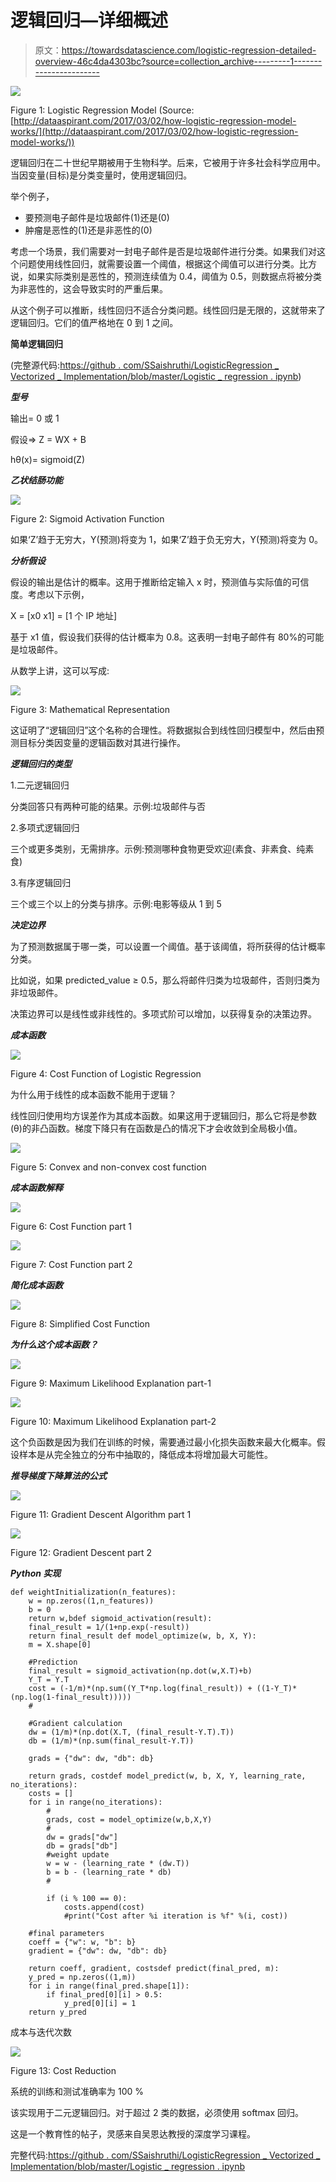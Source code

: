 # 逻辑回归—详细概述

> 原文：<https://towardsdatascience.com/logistic-regression-detailed-overview-46c4da4303bc?source=collection_archive---------1----------------------->

![](img/e03f665ff952a6f8c42a5a380db336b9.png)

Figure 1: Logistic Regression Model (Source:[http://dataaspirant.com/2017/03/02/how-logistic-regression-model-works/](http://dataaspirant.com/2017/03/02/how-logistic-regression-model-works/))

逻辑回归在二十世纪早期被用于生物科学。后来，它被用于许多社会科学应用中。当因变量(目标)是分类变量时，使用逻辑回归。

举个例子，

*   要预测电子邮件是垃圾邮件(1)还是(0)
*   肿瘤是恶性的(1)还是非恶性的(0)

考虑一个场景，我们需要对一封电子邮件是否是垃圾邮件进行分类。如果我们对这个问题使用线性回归，就需要设置一个阈值，根据这个阈值可以进行分类。比方说，如果实际类别是恶性的，预测连续值为 0.4，阈值为 0.5，则数据点将被分类为非恶性的，这会导致实时的严重后果。

从这个例子可以推断，线性回归不适合分类问题。线性回归是无限的，这就带来了逻辑回归。它们的值严格地在 0 到 1 之间。

**简单逻辑回归**

(完整源代码:[https://github . com/SSaishruthi/LogisticRegression _ Vectorized _ Implementation/blob/master/Logistic _ regression . ipynb](https://github.com/SSaishruthi/LogisticRegression_Vectorized_Implementation/blob/master/Logistic_Regression.ipynb))

***型号***

输出= 0 或 1

假设=> Z = WX + B

hθ(x)= sigmoid(Z)

***乙状结肠功能***

![](img/698cc061611efa530ea7fd9a56858818.png)

Figure 2: Sigmoid Activation Function

如果‘Z’趋于无穷大，Y(预测)将变为 1，如果‘Z’趋于负无穷大，Y(预测)将变为 0。

***分析假设***

假设的输出是估计的概率。这用于推断给定输入 x 时，预测值与实际值的可信度。考虑以下示例，

X = [x0 x1] = [1 个 IP 地址]

基于 x1 值，假设我们获得的估计概率为 0.8。这表明一封电子邮件有 80%的可能是垃圾邮件。

从数学上讲，这可以写成:

![](img/6263feab47bad1993cea29e9e58f0dba.png)

Figure 3: Mathematical Representation

这证明了“逻辑回归”这个名称的合理性。将数据拟合到线性回归模型中，然后由预测目标分类因变量的逻辑函数对其进行操作。

***逻辑回归的类型***

1.二元逻辑回归

分类回答只有两种可能的结果。示例:垃圾邮件与否

2.多项式逻辑回归

三个或更多类别，无需排序。示例:预测哪种食物更受欢迎(素食、非素食、纯素食)

3.有序逻辑回归

三个或三个以上的分类与排序。示例:电影等级从 1 到 5

***决定边界***

为了预测数据属于哪一类，可以设置一个阈值。基于该阈值，将所获得的估计概率分类。

比如说，如果 predicted_value ≥ 0.5，那么将邮件归类为垃圾邮件，否则归类为非垃圾邮件。

决策边界可以是线性或非线性的。多项式阶可以增加，以获得复杂的决策边界。

***成本函数***

![](img/bfb0b906c00f25351baebe8962fcdf67.png)

Figure 4: Cost Function of Logistic Regression

为什么用于线性的成本函数不能用于逻辑？

线性回归使用均方误差作为其成本函数。如果这用于逻辑回归，那么它将是参数(θ)的非凸函数。梯度下降只有在函数是凸的情况下才会收敛到全局极小值。

![](img/a8918c67da6465b87231b559904f7777.png)

Figure 5: Convex and non-convex cost function

***成本函数解释***

![](img/772e603063a690ddb3caad47b8e9479c.png)

Figure 6: Cost Function part 1

![](img/8e3e62ca61507ea290a4a1d1e9d4d675.png)

Figure 7: Cost Function part 2

***简化成本函数***

![](img/09da1ca8b911384ad7620a92b299515e.png)

Figure 8: Simplified Cost Function

***为什么这个成本函数？***

![](img/df68fd69bdd2645f1113489b18c88937.png)

Figure 9: Maximum Likelihood Explanation part-1

![](img/c677c1850a656591967e7c6f24c2358b.png)

Figure 10: Maximum Likelihood Explanation part-2

这个负函数是因为我们在训练的时候，需要通过最小化损失函数来最大化概率。假设样本是从完全独立的分布中抽取的，降低成本将增加最大可能性。

***推导梯度下降算法的公式***

![](img/4c4facbd957b49f02d96b6fcf083b46b.png)

Figure 11: Gradient Descent Algorithm part 1

![](img/d44b999ac08fe4e87e906823f111d161.png)

Figure 12: Gradient Descent part 2

***Python 实现***

```
def weightInitialization(n_features):
    w = np.zeros((1,n_features))
    b = 0
    return w,bdef sigmoid_activation(result):
    final_result = 1/(1+np.exp(-result))
    return final_result def model_optimize(w, b, X, Y):
    m = X.shape[0]

    #Prediction
    final_result = sigmoid_activation(np.dot(w,X.T)+b)
    Y_T = Y.T
    cost = (-1/m)*(np.sum((Y_T*np.log(final_result)) + ((1-Y_T)*(np.log(1-final_result)))))
    #

    #Gradient calculation
    dw = (1/m)*(np.dot(X.T, (final_result-Y.T).T))
    db = (1/m)*(np.sum(final_result-Y.T))

    grads = {"dw": dw, "db": db}

    return grads, costdef model_predict(w, b, X, Y, learning_rate, no_iterations):
    costs = []
    for i in range(no_iterations):
        #
        grads, cost = model_optimize(w,b,X,Y)
        #
        dw = grads["dw"]
        db = grads["db"]
        #weight update
        w = w - (learning_rate * (dw.T))
        b = b - (learning_rate * db)
        #

        if (i % 100 == 0):
            costs.append(cost)
            #print("Cost after %i iteration is %f" %(i, cost))

    #final parameters
    coeff = {"w": w, "b": b}
    gradient = {"dw": dw, "db": db}

    return coeff, gradient, costsdef predict(final_pred, m):
    y_pred = np.zeros((1,m))
    for i in range(final_pred.shape[1]):
        if final_pred[0][i] > 0.5:
            y_pred[0][i] = 1
    return y_pred
```

成本与迭代次数

![](img/325e4bad192c41f15104edf76f253c4f.png)

Figure 13: Cost Reduction

系统的训练和测试准确率为 100 %

该实现用于二元逻辑回归。对于超过 2 类的数据，必须使用 softmax 回归。

这是一个教育性的帖子，灵感来自吴恩达教授的深度学习课程。

完整代码:[https://github . com/SSaishruthi/LogisticRegression _ Vectorized _ Implementation/blob/master/Logistic _ regression . ipynb](https://github.com/SSaishruthi/LogisticRegression_Vectorized_Implementation/blob/master/Logistic_Regression.ipynb)